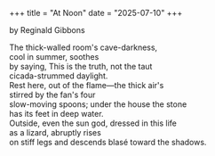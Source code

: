 +++
title = "At Noon"
date = "2025-07-10"
+++

by Reginald Gibbons

The thick-walled room's cave-darkness,  
cool in summer, soothes  
by saying, This is the truth, not the taut  
cicada-strummed daylight.  
Rest here, out of the flame—the thick air's  
stirred by the fan's four  
slow-moving spoons; under the house the stone  
has its feet in deep water.  
Outside, even the sun god, dressed in this life  
as a lizard, abruptly rises  
on stiff legs and descends blasé toward the shadows.  

